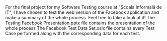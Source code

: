 For the final project for my Software Testing course at "Școala Informală de IT", I have chosen to test the web version of the Facebook application and make a summary of the whole process. 
Feel free to take a look at it!
The Testing Facebook Presentation.pptx file contains the presentation of the whole process
The Facebook Test Data Set.xslx file contains every Test Case performed along with the corresponding data for each test. 
